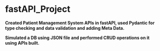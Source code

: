 # fastAPI_Project

**Created Patient Management System APIs in fastAPI, used Pydantic for type checking and data validation and adding Meta Data.**

**Simulated a DB using JSON file and performed CRUD operations on it using APIs built.**

